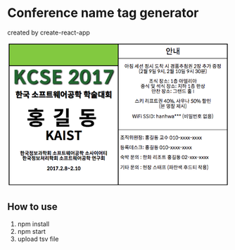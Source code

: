 # Conference name tag generator
created by create-react-app

![alt tag](https://raw.githubusercontent.com/junghyun87/conference-name-tag-generator/master/sample.png)

## How to use
1. npm install
2. npm start
3. upload tsv file

